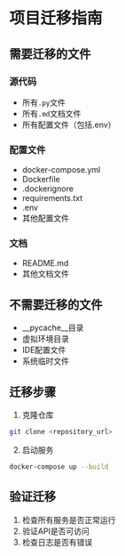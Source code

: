 # 项目迁移指南

## 需要迁移的文件

### 源代码
- 所有`.py`文件
- 所有`.md`文档文件
- 所有配置文件（包括.env）

### 配置文件
- docker-compose.yml
- Dockerfile
- .dockerignore
- requirements.txt
- .env
- 其他配置文件

### 文档
- README.md
- 其他文档文件

## 不需要迁移的文件
- __pycache__目录
- 虚拟环境目录
- IDE配置文件
- 系统临时文件

## 迁移步骤

1. 克隆仓库
```bash
git clone <repository_url>
```

2. 启动服务
```bash
docker-compose up --build
```

## 验证迁移
1. 检查所有服务是否正常运行
2. 验证API是否可访问
3. 检查日志是否有错误 
